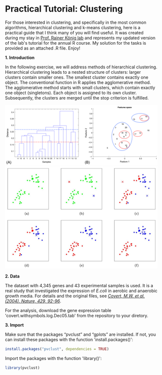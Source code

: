 
# Practical Tutorial: Clustering
 
For those interested in clustering, and specifically in the most common algorithms, hierarchical clustering and k-means clustering,
here is a practical guide that I think many of you will find useful. It was created during my stay in [Prof. Rainer König lab](https://www.uniklinikum-jena.de/infektionsmedizin/Forschung/Modelling.html) and represents my updated version of the lab's tutorial for the annual R course. My solution for the tasks is provided as an attached .R file. Enjoy!

**1. Introduction**

In the following exercise, we will address methods of hierarchical clustering. Hierarchical clustering leads to a nested structure of clusters: larger clusters contain smaller ones. The smallest cluster contains exactly one object. The conventional function in R applies the agglomerative method. The agglomerative method starts with small clusters, which contain exactly one object (singletons). Each object is assigned to its own cluster. Subsequently, the clusters are merged until the stop criterion is fulfilled.


![Fig.1](Fig1.png)
![Fig.2](Fig2.png)

**2. Data**

The dataset with 4,345 genes and 43 experimental samples is used. It is a real study that investigated the expression of *E.coli*
 in aerobic and anaerobic growth media. For details and the original files, see [*Covert, M.W. et al. (2004). Nature, 429, 92-96*](https://www.nature.com/articles/nature02456). 

For the analysis, download the gene expression table 'covert.withsymbols.log.Dec05.tab' from the repository to your diretory.

**3. Import**

Make sure that the packages “pvclust” and “gplots” are installed. If not, you can install these packages with the function 'install.packages()':
```r
install.packages("pvclust", dependencies = TRUE)
```

Import the packages with the function 'library()':
```r
library(pvclust)
```